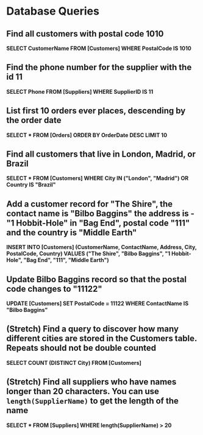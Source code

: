# Database Queries

## Find all customers with postal code 1010
**SELECT CustomerName FROM [Customers] WHERE PostalCode IS 1010**

## Find the phone number for the supplier with the id 11
**SELECT Phone FROM [Suppliers] WHERE SupplierID IS 11**

## List first 10 orders ever places, descending by the order date
**SELECT * FROM [Orders] ORDER BY OrderDate DESC LIMIT 10**

## Find all customers that live in London, Madrid, or Brazil
**SELECT * FROM [Customers] WHERE City IN ("London", "Madrid") OR Country IS "Brazil"**

## Add a customer record for "The Shire", the contact name is "Bilbo Baggins" the address is -"1 Hobbit-Hole" in "Bag End", postal code "111" and the country is "Middle Earth"
**INSERT INTO [Customers] (CustomerName, ContactName, Address, City, PostalCode, Country) VALUES ("The Shire", "Bilbo Baggins", "1 Hobbit-Hole", "Bag End", "111", "Middle Earth")**

## Update Bilbo Baggins record so that the postal code changes to "11122"
**UPDATE [Customers] SET PostalCode = 11122 WHERE ContactName IS "Bilbo Baggins"**

## (Stretch) Find a query to discover how many different cities are stored in the Customers table. Repeats should not be double counted
**SELECT COUNT (DISTINCT City) FROM [Customers]**

## (Stretch) Find all suppliers who have names longer than 20 characters. You can use `length(SupplierName)` to get the length of the name
**SELECT * FROM [Suppliers] WHERE length(SupplierName) > 20**
